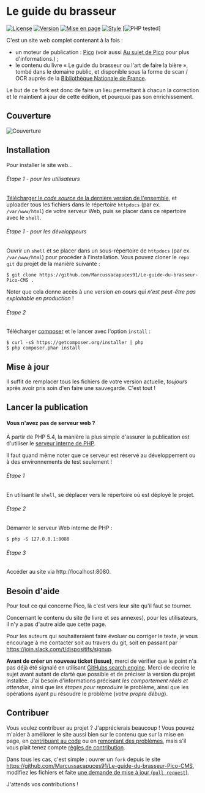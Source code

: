 Le guide du brasseur
====================

[![License](https://img.shields.io/github/license/Marcussacapuces91/Le-guide-du-brasseur-Pico-CMS.png)](https://github.com/picocms/Pico/blob/master/LICENSE.md)
[![Version](https://img.shields.io/badge/release-V0.1-blue.png)](https://github.com/Marcussacapuces91/Le-guide-du-brasseur-PICO-CMS/releases/latest)
[![Mise en page](https://img.shields.io/badge/Avancement%20mise%20en%20page-faible-orange.png)](https://github.com/picocms/Pico/blob/master/content)
[![Style](https://img.shields.io/badge/Avancement%20du%20style-faible-orange.png)](https://github.com/picocms/Pico/blob/master/theme/site)
[![PHP tested](https://img.shields.io/badge/PHP%20tested-5.6%20%26%207.1-brightgreen.png)]

C'est un site web complet contenant à la fois :
* un moteur de publication : [Pico](http://picocms.org/) (voir aussi [Au sujet de Pico](http://picocms.org/about/) pour plus d'informations.) ;
* le contenu du livre « Le guide du brasseur ou l'art de faire la bière », tombé 
dans le domaine public, et disponible sous la forme de scan / OCR auprès de la 
[Bibliothèque Nationale de France](http://www.bnf.fr/fr/acc/x.accueil.html).

Le but de ce fork est donc de faire un lieu permettant à chacun la correction et 
le maintient à jour de cette édition, et pourquoi pas son enrichissement.

Couverture
----------
![Couverture](https://github.com/Marcussacapuces91/Le-guide-du-brasseur-Pico-CMS/blob/master/images/Le_guide_du_brasseur_ou_%5B...%5DMulder_Gerardus_bpt6k130227v.jpeg)


Installation
------------
Pour installer le site web... 

###### Étape 1 - pour les utilisateurs
[Télécharger le *code source* de la dernière version de l'ensemble][LatestRelease], 
et uploader tous les fichiers dans le répertoire `httpdocs` (par ex. `/var/www/html`)
de votre serveur Web, puis se placer dans ce répertoire avec le `shell`.

###### Étape 1 - pour les développeurs
Ouvrir un `shell` et se placer dans un sous-répertoire de `httpdocs` (par ex. `/var/www/html`) pour procéder à l'installation.
Vous pouvez cloner le `repo git` du projet de la manière suivante :
```shell
$ git clone https://github.com/Marcussacapuces91/Le-guide-du-brasseur-Pico-CMS .
```
Noter que cela donne accès à une version *en cours* qui *n'est peut-être pas exploitable en production* !

###### Étape 2
Télécharger [composer][] et le lancer avec l'option `install` :
```shell
$ curl -sS https://getcomposer.org/installer | php
$ php composer.phar install
```

Mise à jour
-----------
Il suffit de remplacer tous les fichiers de votre version actuelle, *toujours* 
après avoir pris soin d'en faire une sauvegarde. C'est tout !

Lancer la publication
---------------------

#### Vous n'avez pas de serveur web ?
À partir de PHP 5.4, la manière la plus simple d'assurer la publication est 
d'utiliser le [serveur interne de PHP][PHPServer].

Il faut quand même noter que ce serveur est réservé au développement ou à des 
environnements de test seulement !

###### Étape 1
En utilisant le `shell`, se déplacer vers le répertoire où est déployé le projet.

###### Étape 2
Démarrer le serveur Web interne de PHP :
```shell
$ php -S 127.0.0.1:8080
```

###### Étape 3
Accéder au site via http://localhost:8080.

Besoin d'aide
-------------

Pour tout ce qui concerne Pico, là c'est vers leur site qu'il faut se tourner.

Concernant le contenu du site (le livre et ses annexes), pour les utilisateurs, 
il n'y a pas d'autre aide que cette page.

Pour les auteurs qui souhaiteraient faire évoluer ou corriger le texte, je vous
encourage à me contacter soit au travers du git, soit en passant par 
https://join.slack.com/t/dispositifs/signup.
 
**Avant de créer un nouveau ticket (issue)**, merci de vérifier que le point n'a 
pas déjà été signalé en utilisant [GitHubs search engine][IssuesSearch]. Merci 
de decrire le sujet avant autant de clarté que possible et de préciser la 
version  du projet installée. J'ai besoin d'informations précisant *les 
comportement réels et attendus*, ainsi que *les étapes pour reproduire* le 
problème, ainsi que les opérations ayant pu résoudre le problème (*votre propre 
débug*).

Contribuer
----------

Vous voulez contribuer au projet ? J'apprécierais beaucoup ! Vous pouvez m'aider 
à améliorer le site aussi bien sur le contenu que sur la mise en page, en 
[contribuant au code][PullRequests] ou en [remontant des problèmes][Issues], 
mais s'il vous plait tenez compte [règles de contribution][ContributionGuidelines].

Dans tous les cas, c'est simple : ouvrer un `fork` depuis le site 
https://github.com/Marcussacapuces91/Le-guide-du-brasseur-Pico-CMS, modifiez les 
fichiers et faite [une demande de mise à jour (`pull request`)][PullRequests].

J'attends vos contributions ! 

[LatestRelease]: https://github.com/Marcussacapuces91/Le-guide-du-brasseur-Pico-CMS/releases/latest
[composer]: https://getcomposer.org/
[PHPServer]: http://php.net/manual/en/features.commandline.webserver.php
[Issues]: https://github.com/Marcussacapuces91/Le-guide-du-brasseur-Pico-CMS/issues
[IssuesSearch]: https://github.com/Marcussacapuces91/Le-guide-du-brasseur-Pico-CMS/search?type=Issues
[PullRequests]: https://github.com/Marcussacapuces91/Le-guide-du-brasseur-Pico-CMS/pulls
[ContributionGuidelines]: https://github.com/Marcussacapuces91/Le-guide-du-brasseur-Pico-CMS/blob/master/CONTRIBUTING.md

<!--
[HelpUpgrade]: http://picocms.org/in-depth/upgrade/
[HelpUserDocs]: http://picocms.org/docs/
[HelpDevDocs]: http://picocms.org/development/
[Submit]: http://picocms.org/in-depth/submission_guidelines
[OfficialPlugins]: http://picocms.org/plugins/
[OfficialThemes]: http://picocms.org/themes/
[Wiki]: https://github.com/picocms/Pico/wiki
[WikiPlugins]: https://github.com/picocms/Pico/wiki/Pico-Plugins
[WikiThemes]: https://github.com/picocms/Pico/wiki/Pico-Themes
[Issues]: https://github.com/picocms/Pico/issues
[IssuesSearch]: https://github.com/picocms/Pico/search?type=Issues
[PullRequests]: https://github.com/picocms/Pico/pulls
[ContributionGuidelines]: https://github.com/picocms/Pico/blob/master/CONTRIBUTING.md
[EditInlineDocs]: https://github.com/picocms/Pico/edit/master/content-sample/index.md
[EditUserDocs]: https://github.com/picocms/picocms.github.io/tree/master/_docs
[EditDevDocs]: https://github.com/picocms/picocms.github.io/tree/master/_development
-->
